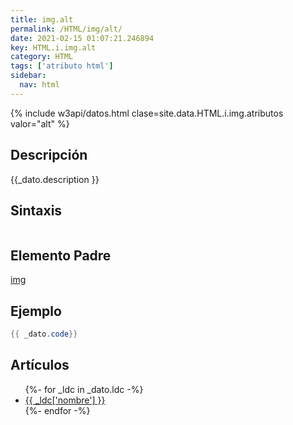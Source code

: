 ```yaml
---
title: img.alt
permalink: /HTML/img/alt/
date: 2021-02-15 01:07:21.246894
key: HTML.i.img.alt
category: HTML
tags: ['atributo html']
sidebar: 
  nav: html
---
```


{% include w3api/datos.html clase=site.data.HTML.i.img.atributos valor="alt" %}

## Descripción
{{_dato.description }}

## Sintaxis
~~~html
~~~

## Elemento Padre
[img](/HTML/img/)

## Ejemplo
~~~java
{{ _dato.code}}
~~~

## Artículos
<ul>
{%- for _ldc in _dato.ldc -%}
   <li>
       <a href="{{_ldc['url'] }}">{{ _ldc['nombre'] }}</a>
   </li>
{%- endfor -%}
</ul>
